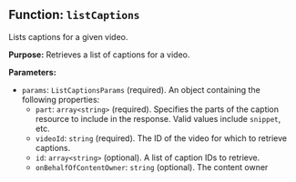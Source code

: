 ## Function: `listCaptions`

Lists captions for a given video.

**Purpose:**
Retrieves a list of captions for a video.

**Parameters:**

* `params`: `ListCaptionsParams` (required). An object containing the following properties:
    * `part`: `array<string>` (required). Specifies the parts of the caption resource to include in the response. Valid values include `snippet`, etc.
    * `videoId`: `string` (required). The ID of the video for which to retrieve captions.
    * `id`: `array<string>` (optional). A list of caption IDs to retrieve.
    * `onBehalfOfContentOwner`: `string` (optional). The content owner